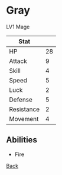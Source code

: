 # Gray

LV1 Mage

| Stat       | <!-- --> |
| ---------- | -------- |
| HP         | 28       |
| Attack     | 9        |
| Skill      | 4        |
| Speed      | 5        |
| Luck       | 2        |
| Defense    | 5        |
| Resistance | 2        |
| Movement   | 4        |

## Abilities

- Fire

[Back](README.md)
